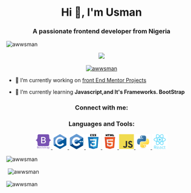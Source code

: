 <h1 align="center">Hi 👋, I'm Usman</h1>
<h3 align="center">A passionate frontend developer from Nigeria</h3>
<img src="https://komarev.com/ghpvc/?username=awwsman&label=Profile%20views&color=0e75b6&style=flat" alt="awwsman" />

<p align="center"> <img src="https://media.giphy.com/media/qgQUggAC3Pfv687qPC/giphy.gif"> </p>

<p align="center"> <a href="https://github.com/ryo-ma/github-profile-trophy"><img src="https://github-profile-trophy.vercel.app/?username=awwsman" alt="awwsman" /></a> </p>

- 🔭 I’m currently working on [front End Mentor Projects](https://www.frontendmentor.io)

- 🌱 I’m currently learning **Javascript,and It's Frameworks. BootStrap**

<h3 align="center">Connect with me:</h3>
<p align="center">
</p>

<h3 align="center">Languages and Tools:</h3>
<p align="center"> <a href="https://getbootstrap.com" target="_blank" rel="noreferrer"> <img src="https://raw.githubusercontent.com/devicons/devicon/master/icons/bootstrap/bootstrap-plain-wordmark.svg" alt="bootstrap" width="40" height="40"/> </a> <a href="https://www.cprogramming.com/" target="_blank" rel="noreferrer"> <img src="https://raw.githubusercontent.com/devicons/devicon/master/icons/c/c-original.svg" alt="c" width="40" height="40"/> </a> <a href="https://www.w3schools.com/cpp/" target="_blank" rel="noreferrer"> <img src="https://raw.githubusercontent.com/devicons/devicon/master/icons/cplusplus/cplusplus-original.svg" alt="cplusplus" width="40" height="40"/> </a> <a href="https://www.w3schools.com/css/" target="_blank" rel="noreferrer"> <img src="https://raw.githubusercontent.com/devicons/devicon/master/icons/css3/css3-original-wordmark.svg" alt="css3" width="40" height="40"/> </a> <a href="https://www.w3.org/html/" target="_blank" rel="noreferrer"> <img src="https://raw.githubusercontent.com/devicons/devicon/master/icons/html5/html5-original-wordmark.svg" alt="html5" width="40" height="40"/> </a> <a href="https://developer.mozilla.org/en-US/docs/Web/JavaScript" target="_blank" rel="noreferrer"> <img src="https://raw.githubusercontent.com/devicons/devicon/master/icons/javascript/javascript-original.svg" alt="javascript" width="40" height="40"/> </a> <a href="https://www.python.org" target="_blank" rel="noreferrer"> <img src="https://raw.githubusercontent.com/devicons/devicon/master/icons/python/python-original.svg" alt="python" width="40" height="40"/> </a> <a href="https://reactjs.org/" target="_blank" rel="noreferrer"> <img src="https://raw.githubusercontent.com/devicons/devicon/master/icons/react/react-original-wordmark.svg" alt="react" width="40" height="40"/> </a> </p>

<p><img align="center" src="https://github-readme-stats.vercel.app/api/top-langs?username=awwsman&show_icons=true&locale=en&layout=compact" alt="awwsman" /></p>

<p>&nbsp;<img align="center" src="https://github-readme-stats.vercel.app/api?username=awwsman&show_icons=true&locale=en" alt="awwsman" /></p>

<p><img align="center" src="https://github-readme-streak-stats.herokuapp.com/?user=awwsman&" alt="awwsman" /></p>
